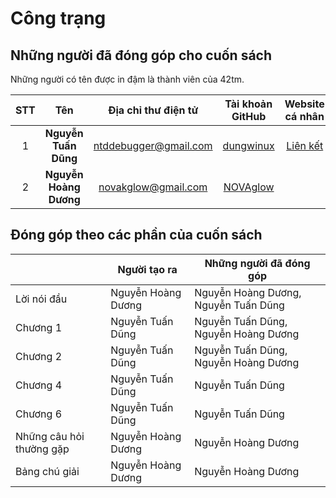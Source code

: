# Công trạng

## Những người đã đóng góp cho cuốn sách
Những người có tên được in đậm là thành viên của 42tm.

|STT|Tên|Địa chỉ thư điện tử|Tài khoản GitHub|Website cá nhân|
|:---:|:---:|:---:|:---:|:---:|
|1|**Nguyễn Tuấn Dũng**|ntddebugger@gmail.com|[dungwinux](http://github.com/dungwinux)|[Liên kết](http://dungwinux.github.io)|
|2|**Nguyễn Hoàng Dương**|novakglow@gmail.com|[NOVAglow](http://github.com/NOVAglow)||

## Đóng góp theo các phần của cuốn sách

||Người tạo ra|Những người đã đóng góp|
|---|---|---|
|Lời nói đầu|Nguyễn Hoàng Dương|Nguyễn Hoàng Dương, Nguyễn Tuấn Dũng|
|Chương 1|Nguyễn Tuấn Dũng|Nguyễn Tuấn Dũng, Nguyễn Hoàng Dương|
|Chương 2|Nguyễn Tuấn Dũng|Nguyễn Tuấn Dũng, Nguyễn Hoàng Dương|
|Chương 4|Nguyễn Tuấn Dũng|Nguyễn Tuấn Dũng|
|Chương 6|Nguyễn Tuấn Dũng|Nguyễn Tuấn Dũng|
|Những câu hỏi thường gặp|Nguyễn Hoàng Dương|Nguyễn Hoàng Dương|
|Bảng chú giải|Nguyễn Hoàng Dương|Nguyễn Hoàng Dương|
